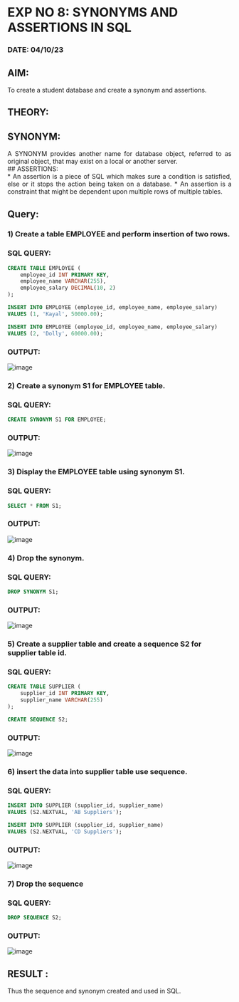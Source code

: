 # EXP NO 8: SYNONYMS AND ASSERTIONS IN SQL 
### DATE: 04/10/23
## AIM:
To create a student database and create a synonym and assertions.

## THEORY:
## SYNONYM:
<div align="justify">
A SYNONYM provides another name for database object, referred to as original object, that may exist on a local or another server.
</div>
## ASSERTIONS:
<div align="justify">
* An assertion is a piece of SQL which makes sure a condition is satisfied, else or it stops the action being taken on a database.
* An assertion is a constraint that might be dependent upon multiple rows of multiple tables.
</div>

## Query:
### 1) Create a table EMPLOYEE and perform insertion of two rows.

### SQL QUERY:
```sql
CREATE TABLE EMPLOYEE (
    employee_id INT PRIMARY KEY,
    employee_name VARCHAR(255),
    employee_salary DECIMAL(10, 2)
);

INSERT INTO EMPLOYEE (employee_id, employee_name, employee_salary)
VALUES (1, 'Kayal', 50000.00);

INSERT INTO EMPLOYEE (employee_id, employee_name, employee_salary)
VALUES (2, 'Dolly', 60000.00);
```
### OUTPUT:

![image](https://github.com/Kayalvizhi02/DBMS/assets/75413726/9084c1ab-02ab-496a-9218-4fa94bb57df0)

### 2) Create a synonym S1 for EMPLOYEE  table.

### SQL QUERY: 
```sql
CREATE SYNONYM S1 FOR EMPLOYEE;
```
### OUTPUT:

![image](https://github.com/Kayalvizhi02/DBMS/assets/75413726/23824cf0-b6a5-4b8f-9e79-8942784ea32b)


### 3) Display the EMPLOYEE  table using synonym S1.
 
### SQL QUERY: 
```sql
SELECT * FROM S1;
```
### OUTPUT:
![image](https://github.com/Kayalvizhi02/DBMS/assets/75413726/941c7b26-6122-40f1-91cc-7dae211a2263)


### 4) Drop the synonym.

### SQL QUERY: 
```sql
DROP SYNONYM S1;
```
### OUTPUT:

![image](https://github.com/Kayalvizhi02/DBMS/assets/75413726/61fc8b12-85f3-4b50-aa0e-0ab9f3e77fd7)


### 5) Create a supplier table and create a sequence S2 for supplier table id.

### SQL QUERY: 
```sql
CREATE TABLE SUPPLIER (
    supplier_id INT PRIMARY KEY,
    supplier_name VARCHAR(255)
);

CREATE SEQUENCE S2;
```
### OUTPUT:

![image](https://github.com/Kayalvizhi02/DBMS/assets/75413726/481dc4cd-fecf-45e2-8a46-6b7d187e222a)

### 6) insert the data into supplier table use sequence.

### SQL QUERY: 
```sql
INSERT INTO SUPPLIER (supplier_id, supplier_name)
VALUES (S2.NEXTVAL, 'AB Suppliers');

INSERT INTO SUPPLIER (supplier_id, supplier_name)
VALUES (S2.NEXTVAL, 'CD Suppliers');
```

### OUTPUT:

![image](https://github.com/Kayalvizhi02/DBMS/assets/75413726/4f6fd96d-feac-489b-9c60-b2ddf8b79281)

### 7) Drop the sequence

### SQL QUERY: 
```sql
DROP SEQUENCE S2;
```

### OUTPUT:
![image](https://github.com/Kayalvizhi02/DBMS/assets/75413726/af12703c-e4b3-483d-a82f-0f9974c9b0d2)

## RESULT :
Thus the sequence and synonym created and used in SQL.
